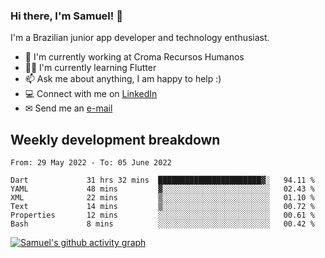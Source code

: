### Hi there, I'm Samuel! 👋

I'm a Brazilian junior app developer and technology enthusiast.

- 🏢 I'm currently working at Croma Recursos Humanos
- 👨‍💻 I'm currently learning Flutter
- 📫 Ask me about anything, I am happy to help :)
- 💻 Connect with me on [LinkedIn](https://www.linkedin.com/in/samuel-s-marques/)
- ✉ Send me an [e-mail](mailto:samuel.s.marques@protonmail.com)

## Weekly development breakdown
<!--START_SECTION:waka-->

```text
From: 29 May 2022 - To: 05 June 2022

Dart             31 hrs 32 mins  ███████████████████████▓░   94.11 %
YAML             48 mins         ▓░░░░░░░░░░░░░░░░░░░░░░░░   02.43 %
XML              22 mins         ▒░░░░░░░░░░░░░░░░░░░░░░░░   01.10 %
Text             14 mins         ▒░░░░░░░░░░░░░░░░░░░░░░░░   00.72 %
Properties       12 mins         ░░░░░░░░░░░░░░░░░░░░░░░░░   00.61 %
Bash             8 mins          ░░░░░░░░░░░░░░░░░░░░░░░░░   00.42 %
```

<!--END_SECTION:waka-->

[![Samuel's github activity graph](https://activity-graph.herokuapp.com/graph?username=samuel-s-marques&theme=react-dark)](https://github.com/samuel-s-marques)
